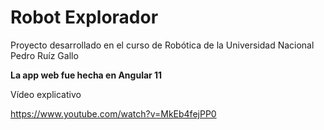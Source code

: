 # Robot Explorador

Proyecto desarrollado en el curso de Robótica de la Universidad Nacional Pedro Ruíz Gallo

**La app web fue hecha en Angular 11**

Vídeo explicativo

<https://www.youtube.com/watch?v=MkEb4fejPP0>

